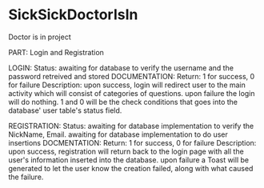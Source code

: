 SickSickDoctorIsIn
==================

Doctor is in project

PART: Login and Registration

LOGIN: 
Status:
  awaiting for database to verify the username and the password retreived and stored
DOCUMENTATION:
Return: 1 for success, 0 for failure
Description: upon success, login will redirect user to the main activity
which will consist of categories of questions. upon failure the login will do
nothing. 1 and 0 will be the check conditions that goes into the database'
user table's status field.
  
REGISTRATION:
Status:
  awaiting for database implementation to verify the NickName, Email. 
  awaiting for database implementation to do user insertions
DOCMENTATION:
Return: 1 for success, 0 for failure
Description: upon success, registration will return back to the login page
with all the user's information inserted into the database. upon failure
a Toast will be generated to let the user know the creation failed, along
with what caused the failure.